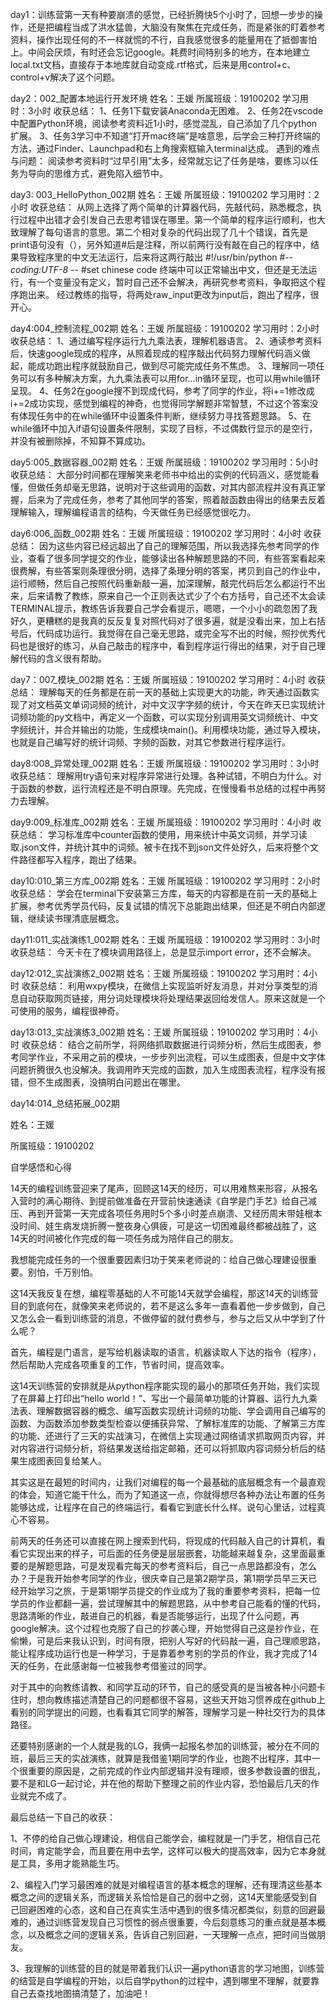 day1：训练营第一天有种要崩溃的感觉，已经折腾快5个小时了，回想一步步的操作，还是把编程当成了洪水猛兽，大脑没有聚焦在完成任务，而是紧张的盯着参考资料，操作出现任何的不一样就慌的不行，自我感觉很多的能量用在了抵御害怕上。中间会厌烦，有时还会忘记google。耗费时间特别多的地方，在本地建立local.txt文档，直接存于本地库就自动变成.rtf格式，后来是用control+c、control+v解决了这个问题。

day2：002_配置本地运行开发环境
姓名：王媛
所属班级：19100202
学习用时：3小时
收获总结：
1、任务1下载安装Anaconda无困难。
2、任务2在vscode中配置Python环境，阅读参考资料近1小时，感觉混乱，自己添加了几个python扩展。
3、任务3学习中不知道“打开mac终端”是啥意思，后学会三种打开终端的方法，通过Finder、Launchpad和右上角搜索框输入terminal达成。
遇到的难点与问题：
阅读参考资料时“过早引用”太多，经常就忘记了任务是啥，要练习以任务为导向的思维方式，避免陷入细节中。

day3: 003_HelloPython_002期
姓名：王媛
所属班级：19100202
学习用时：2小时
收获总结：
从网上选择了两个简单的计算器代码，先敲代码，熟悉概念，执行过程中出错才会引发自己去思考错误在哪里。第一个简单的程序运行顺利，也大致理解了每句语言的意思。第二个相对复杂的代码出现了几十个错误，首先是print语句没有（），另外知道#后是注释，所以前两行没有敲在自己的程序中，结果导致程序里的中文无法运行，后来将这两行敲出
#!/usr/bin/python
#-*- coding:UTF-8 -*-   #set chinese code
终端中可以正常输出中文，但还是无法运行，有一个变量没有定义，暂时自己还不会解决，再研究参考资料，争取把这个程序跑出来。
经过教练的指导，将两处raw_input更改为input后，跑出了程序，很开心。

day4:004_控制流程_002期
姓名：王媛
所属班级：19100202
学习用时：2小时
收获总结：
1、通过编写程序运行九九乘法表，理解机器语言。
2、通读参考资料后，快速google现成的程序，从照着现成的程序敲出代码努力理解代码涵义做起，能成功跑出程序就鼓励自己，做到尽可能完成任务不焦虑。
3、理解同一项任务可以有多种解决方案，九九乘法表可以用for…in循环呈现，也可以用while循环呈现。
4、任务2在google搜不到现成代码，参考了同学的作业，将i+=1修改成i+=2成功实现，感觉到编程的神奇，也觉得同学解题非常智慧，不过这个答案没有体现任务中的在while循环中设置条件判断，继续努力寻找答题思路。
5、在while循环中加入if语句设置条件限制，实现了目标，不过偶数行显示的是空行，并没有被删除掉，不知算不算成功。

day5:005_数据容器_002期
姓名：王媛
所属班级：19100202
学习用时：5小时
收获总结：
大部分时间都在理解笑来老师书中给出的实例的代码涵义，感觉能看懂，但做任务却毫无思路，说明对于这些调用的函数，对其内部流程并没有真正掌握，后来为了完成任务，参考了其他同学的答案，照着敲函数由得出的结果去反着理解输入，理解编程语言的结构，今天做任务已经感觉很吃力。

day6:006_函数_002期
姓名：王媛
所属班级：19100202
学习用时：4小时
收获总结：
因为这些内容已经远超出了自己的理解范围，所以我选择先参考同学的作业，查看了很多同学提交的作业，能够读出各种解题思路的不同，有些答案看起来很费解，有些答案则条理很分明，选择了条理分明的答案，拷贝到自己的作业中，运行顺畅，然后自己按照代码重新敲一遍，加深理解，敲完代码后怎么都运行不出来，后来请教了教练，原来自己一个正则表达式少了个右方括号，自己还不太会读TERMINAL提示，教练告诉我要自己学会看提示，嗯嗯，一个小小的疏忽困了我好久，更糟糕的是我真的反反复复对照代码对了很多遍，就是没看出来，加上右括号后，代码成功运行。我觉得在自己毫无思路，或完全写不出的时候，照抄优秀代码也是很好的练习，从自己敲击的程序中，看到程序运行得出的结果，对于自己理解代码的含义很有帮助。

day7：007_模块_002期
姓名：王媛
所属班级：19100202
学习用时：4小时
收获总结：
理解每天的任务都是在前一天的基础上实现更大的功能，昨天通过函数实现了对文档英文单词词频的统计，对中文汉字字频的统计，今天在昨天已实现统计词频功能的py文档中，再定义一个函数，可以实现分别调用英文词频统计、中文字频统计，并合并输出的功能，生成模块main()。利用模块功能，通过导入模块，也就是自己编写好的统计词频、字频的函数，对其它参数进行程序运行。

day8:008_异常处理_002期
姓名：王媛
所属班级：19100202
学习用时：3小时
收获总结：
理解用try语句来对程序异常进行处理。各种试错，不明白为什么。对于函数的参数，运行流程还是不明白原理。先完成，在慢慢看书总结的过程中再努力去理解。

day9:009_标准库_002期
姓名：王媛
所属班级：19100202
学习用时：4小时
收获总结：
学习标准库中counter函数的使用，用来统计中英文词频，并学习读取.json文件，并统计其中的词频。被卡在找不到json文件处好久，后来将整个文件路径都写入程序，跑出了结果。

day10:010_第三方库_002期
姓名：王媛
所属班级：19100202
学习用时：2小时
收获总结：
学会在terminal下安装第三方库，每天的内容都是在前一天的基础上扩展，参考优秀学员代码，反复试错的情况下总能跑出结果，但还是不明白内部逻辑，继续读书理清底层概念。

day11:011_实战演练1_002期
姓名：王媛
所属班级：19100202
学习用时：3小时
收获总结：
今天卡在了模块调用路径上，总是显示import error，还不会解决。

day12:012_实战演练2_002期
姓名：王媛
所属班级：19100202
学习用时：4小时
收获总结：
利用wxpy模块，在微信上实现监听好友消息，并对分享类型的消息自动获取网页链接，用分词处理模块将处理结果返回给发信人。原来这就是一个可使用的服务，编程很神奇。

day13:013_实战演练3_002期
姓名：王媛
所属班级：19100202
学习用时：4小时
收获总结：
结合之前所学，将网络抓取数据进行词频分析，然后生成图表，参考同学作业，不采用之前的模块，一步步列出流程，可以生成图表，但是中文字体问题折腾很久也没解决。我调用昨天完成的函数，加入生成图表流程，程序没有报错，但不生成图表，没搞明白问题出在哪里。


day14:014_总结拓展_002期

姓名：王媛

所属班级：19100202

自学感悟和心得

14天的编程训练营迎来了尾声，回顾这14天的经历，可以用难熬来形容，从报名入营时的满心期待、到提前做准备在开营前快速通读《自学是门手艺》给自己减压、再到开营第一天完成各项任务用时5个多小时差点崩溃、又经历周末带娃根本没时间、娃生病发烧折腾一整夜身心俱疲，可是这一切困难最终都被战胜了，这14天的时间被化作完成的每一项任务成为陪伴自己的朋友。

我想能完成任务的一个很重要因素归功于笑来老师说的：给自己做心理建设很重要。别怕，千万别怕。

这14天我反复在想，编程零基础的人不可能14天就学会编程，那这14天的训练营目的到底何在，就像笑来老师说的，若不是这么多年一直看着他一步步做到，自己又怎么会一看到训练营的消息，不做停留的就付费参与，参与之后又从中学到了什么呢？

首先，编程是门语言，是写给机器读取的语言，机器读取人下达的指令（程序），然后帮助人完成各项重复的工作，节省时间，提高效率。

这14天训练营的安排就是从python程序能实现的最小的那项任务开始，我们实现了在屏幕上打印出“hello world！”、写出一个最简单功能的计算器、运行九九乘法表、理解数据容器的概念、编写函数实现统计词频的功能、学会调用自己编写的函数、为函数添加参数类型检查以便捕获异常、了解标准库的功能、了解第三方库的功能、还进行了三天的实战演习，在微信上实现通过网络请求抓取网页内容，并对内容进行词频分析，将结果发送给指定邮箱，还可以将抓取内容词频分析后的结果生成图表回复给某人。

其实这是在最短的时间内，让我们对编程的每一个最基础的底层概念有一个最直观的体会，知道它能干什么，而为了知道这一点，你就得想尽各种办法让布置的任务能够达成，让程序在自己的终端运行，看看它到底长什么样。说句心里话，过程真心不容易。

前两天的任务还可以直接在网上搜索到代码，将现成的代码敲入自己的计算机，看看它实现出来的样子，可后面的任务便是层层嵌套，功能越来越复杂，这里面最重要的是解题思路，可是发现看完每天的参考资料后，自己一点思路都没有，怎么办？于是我开始参考同学的作业，很庆幸自己是第2期学员，第1期学员早三天已经开始学习之旅，于是第1期学员提交的作业成为了我的重要参考资料，把每一位学员的作业都翻一遍，尝试理解其中的解题思路，从中参考自己能看的懂的代码，思路清晰的作业，敲进自己的机器，看是否能够运行，出现了什么问题，再google解决。这个过程也克服了自己的抄袭心理，开始觉得自己这是抄作业，在偷懒，可是后来我认识到，时间有限，把别人写好的代码敲一遍，自己理顺思路，能让程序成功运行也是一种学习，于是靠着参考别的学员的作业，我才完成了14天的任务，在此感谢每一位被我参考借鉴过的同学。

对于其中的向教练请教、和同学互动的环节，自己的感受真的是当被各种小问题卡住时，想向教练描述清楚自己的问题都很不容易，这些天开始习惯养成在github上看别的同学提出的问题，也看看其它同学的解答，理解学习是一种社交行为的具体路径。

还要特别感谢的一个人就是我的LG，我俩一起报名参加的训练营，被分在不同的班，最后三天的实战演练，就算是我借鉴1期同学的作业，也跑不出程序，其中一个很重要的原因是，之前完成的作业内部逻辑并没有理顺，很多参数设置的很乱，要不是和LG一起讨论，并在他的帮助下整理之前的作业内容，恐怕最后几天的作业就完不成了。

最后总结一下自己的收获：

1、不停的给自己做心理建设，相信自己能学会，编程就是一门手艺，相信自己花时间，肯定能学会，而且要在用中去学，这样可以极大的提高效率，因为它本身就是工具，多用才能熟能生巧。

2、编程入门学习最困难的就是对编程语言的基本概念的理解，还有理清这些基本概念之间的逻辑关系，而逻辑关系恰恰是自己的弱中之弱，这14天里能感受到自己回避困难的心态，这和自己在真实生活中遇到的很多情况都类似，刻意的回避最难的，通过训练营发现自己习惯性的弱点很重要，今后刻意练习的重点就是基本概念，以及概念之间的逻辑关系，告诉自己别回避，一天理解一点点，把时间当做朋友。

3、我理解的训练营的目的就是带着我们认识一遍python语言的学习地图，训练营的结营是自学编程的开始，以后自学python的过程中，遇到哪里不理解，就要靠自己去查找地图搞清楚了，加油吧！
